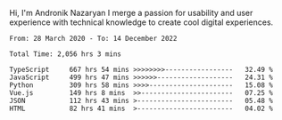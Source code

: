 Hi, I'm Andronik Nazaryan
I merge a passion for usability and user experience with technical knowledge to create cool digital experiences.


<!--START_SECTION:waka-->

```text
From: 28 March 2020 - To: 14 December 2022

Total Time: 2,056 hrs 3 mins

TypeScript     667 hrs 54 mins >>>>>>>>-----------------   32.49 %
JavaScript     499 hrs 47 mins >>>>>>-------------------   24.31 %
Python         309 hrs 58 mins >>>>---------------------   15.08 %
Vue.js         149 hrs 8 mins  >>-----------------------   07.25 %
JSON           112 hrs 43 mins >------------------------   05.48 %
HTML           82 hrs 41 mins  >------------------------   04.02 %
```

<!--END_SECTION:waka-->
